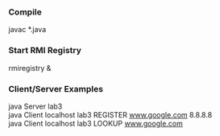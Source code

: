 ### Compile
  javac \*.java

### Start RMI Registry
  rmiregistry &

### Client/Server Examples
  java Server lab3\
  java Client localhost lab3 REGISTER www.google.com 8.8.8.8\
  java Client localhost lab3 LOOKUP www.google.com
